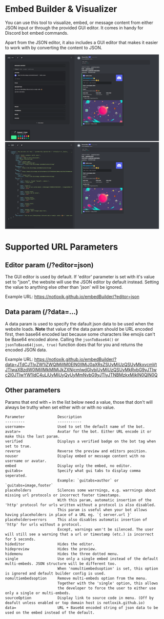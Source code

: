 # Embed Builder & Visualizer

You can use this tool to visualize, embed, or message content from either JSON input or through the provided GUI editor. It comes in handy for Discord bot embed commands.

Apart from the JSON editor, it also includes a GUI editor that makes it easier to work with by converting the content to JSON.

![GUI image](src/assets/img/gui.png) ![JSON image](src/assets/img/json.png)  


# Supported URL Parameters

## Editor param (/?editor=json)
The GUI editor is used by default. If 'editor' parameter is set with it's value set to "json", the website will use the JSON editor by default instead. Setting the value to anything else other than 'json' will be ignored.

Example URL: https://notloxik.github.io/embedBuilder/?editor=json


## Data param (/?data=...)
A data param is used to specify the dafault json data to be used when the website loads. **Note** that value of the data param should be URL encoded first, then base64 encoded last because some characters like emojis can't be Base64 encoded alone. Calling the `jsonToBase64()` or `jsonToBase64(json, true)` function does that for you and returns the encoded JSON data.

Example URL: https://notloxik.github.io/embedBuilder/?data=JTdCJTIyZW1iZWQlMjIlM0ElN0IlMjJ0aXRsZSUyMiUzQSUyMkxvcmVtJTIwaXBzdW0lMjIlMkMlMjJkZXNjcmlwdGlvbiUyMiUzQSUyMkRvbG9yJTIwc2l0JTIwYW1ldC4uLiUyMiUyQyUyMmNvbG9yJTIyJTNBMzkxMjklN0QlN0Q

## Other parameters
Params that end with `=` in the list below need a value, those that don't will always be truthy when set either with or with no value.
```
Parameter               Description
---------               -----------
username=               Used to set the default name of the bot.
avatar=                 Avatar for the bot. Either URL encode it or make this the last param.
verified                Displays a verified badge on the bot tag when set to true.
reverse                 Reverse the preview and editors position.
nouser                  Display embed or message content with no username or avatar.
embed                   Display only the embed, no editor.
guitabs=                Specify what gui tabs to display comma seperated.
                        Example: `guitabs=author` or `guitabs=image,footer`
placeholders            Silences some warrnings, e.g. warrnings about missing url protocols or incorrect footer timestamps.
                        With this param, automatic insertion of the 'http' protocol for urls written without a protocol is also disabled.
                        This param is useful when your bot allows having placeholders in place of a URL eg. `{ server.url }`
placeholders=errors     This also disables automatic insertion of 'http' for urls without a protocol.
                        Except, warnings won't be silenced. The user will still see a warning that a url or timestamp (etc.) is incorrect for 5 seconds.
hideditor               Hides the editor.
hidepreview             Hides the preview.
hidemenu                Hides the three dotted menu.
single                  Use only a single embed instead of the default multi-embeds. JSON structure will be different too.
                        When 'nomultiembedsoption' is set, this option is ignored and default builder config is used.
nomultiembedsoption     Remove multi-embeds option from the menu.
                        Together with the 'single' option, this allows
                        the developer to force the user to either use only a single or multi-embeds.
sourceOption            Display link to source code in menu. (Off by deafult unless enabled or top domain host is notloxik.github.io)
data=                   URL + Base64 encoded string of json data to be used on the embed instead of the default. 
```
